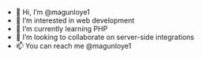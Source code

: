 - 👋 Hi, I’m @magunloye1
- 👀 I’m interested in web development
- 🌱 I’m currently learning PHP
- 💞️ I’m looking to collaborate on server-side integrations
- 📫 You can reach me @magunloye1

<!---
magunloye1/magunloye1 is a ✨ special ✨ repository because its `README.md` (this file) appears on your GitHub profile.
You can click the Preview link to take a look at your changes.
--->
